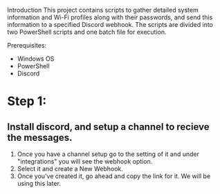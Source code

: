 Introduction
This project contains scripts to gather detailed system information and Wi-Fi profiles along with their passwords, and send this information to a specified Discord webhook. The scripts are divided into two PowerShell scripts and one batch file for execution.

Prerequisites:
- Windows OS
- PowerShell
- Discord

# Step 1:
## Install discord, and setup a channel to recieve the messages.
1. Once you have a channel setup go to the setting of it and under "integrations" you will see the webhook option.
2. Select it and create a New Webhook.
3. Once you've created it, go ahead and copy the link for it. We will be using this later.

